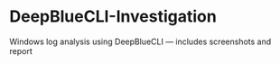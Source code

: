 # DeepBlueCLI-Investigation
Windows log analysis using DeepBlueCLI — includes screenshots and report
